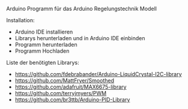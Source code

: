 Arduino Programm für das Arduino Regelungstechnik Modell


Installation:
- Arduino IDE installieren
- Librarys herunterladen und in Arduino IDE einbinden
- Programm herunterladen
- Programm Hochladen


Liste der benötigten Librarys:
- https://github.com/fdebrabander/Arduino-LiquidCrystal-I2C-library
- https://github.com/MattFryer/Smoothed
- https://github.com/adafruit/MAX6675-library
- https://github.com/terryjmyers/PWM
- https://github.com/br3ttb/Arduino-PID-Library
